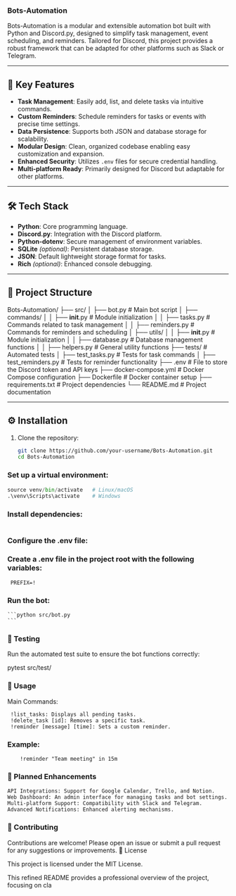 ### Bots-Automation

Bots-Automation is a modular and extensible automation bot built with Python and Discord.py, designed to simplify task management, event scheduling, and reminders. Tailored for Discord, this project provides a robust framework that can be adapted for other platforms such as Slack or Telegram.

---

## 🚀 **Key Features**
- **Task Management**: Easily add, list, and delete tasks via intuitive commands.
- **Custom Reminders**: Schedule reminders for tasks or events with precise time settings.
- **Data Persistence**: Supports both JSON and database storage for scalability.
- **Modular Design**: Clean, organized codebase enabling easy customization and expansion.
- **Enhanced Security**: Utilizes `.env` files for secure credential handling.
- **Multi-platform Ready**: Primarily designed for Discord but adaptable for other platforms.

---

## 🛠️ **Tech Stack**
- **Python**: Core programming language.
- **Discord.py**: Integration with the Discord platform.
- **Python-dotenv**: Secure management of environment variables.
- **SQLite** *(optional)*: Persistent database storage.
- **JSON**: Default lightweight storage format for tasks.
- **Rich** *(optional)*: Enhanced console debugging.

---

## 📂 **Project Structure**

Bots-Automation/
├── src/
│   ├── bot.py                 # Main bot script
│   ├── commands/
│   │   ├── __init__.py        # Module initialization
│   │   ├── tasks.py           # Commands related to task management
│   │   ├── reminders.py       # Commands for reminders and scheduling
│   ├── utils/
│   │   ├── __init__.py        # Module initialization
│   │   ├── database.py        # Database management functions
│   │   ├── helpers.py         # General utility functions
├── tests/                     # Automated tests
│   ├── test_tasks.py          # Tests for task commands
│   ├── test_reminders.py      # Tests for reminder functionality
├── .env                       # File to store the Discord token and API keys
├── docker-compose.yml         # Docker Compose configuration
├── Dockerfile                 # Docker container setup
├── requirements.txt           # Project dependencies
└── README.md                  # Project documentation


---

## ⚙️ **Installation**
1. Clone the repository:
   ```bash
   git clone https://github.com/your-username/Bots-Automation.git
   cd Bots-Automation
   ```

 
### Set up a virtual environment:

```python -m venv venv
source venv/bin/activate   # Linux/macOS
.\venv\Scripts\activate    # Windows
```
### Install dependencies:

``` pip install -r requirements.txt
```

### Configure the .env file:

### Create a .env file in the project root with the following variables:

   ``` DISCORD_TOKEN=your_discord_token
    PREFIX=!
```
### Run the bot:

    ```python src/bot.py
    ```

### 🧪 Testing

Run the automated test suite to ensure the bot functions correctly:

pytest src/test/

### 📘 Usage
Main Commands:

   ``` !add_task [task]: Adds a new task.
    !list_tasks: Displays all pending tasks.
    !delete_task [id]: Removes a specific task.
    !reminder [message] [time]: Sets a custom reminder.
```
### Example:

``` !add_task "Study Python"
    !reminder "Team meeting" in 15m
```
### 🌟 Planned Enhancements

    API Integrations: Support for Google Calendar, Trello, and Notion.
    Web Dashboard: An admin interface for managing tasks and bot settings.
    Multi-platform Support: Compatibility with Slack and Telegram.
    Advanced Notifications: Enhanced alerting mechanisms.

### 🤝 Contributing

Contributions are welcome! Please open an issue or submit a pull request for any suggestions or improvements.
📄 License

This project is licensed under the MIT License.


This refined README provides a professional overview of the project, focusing on cla
